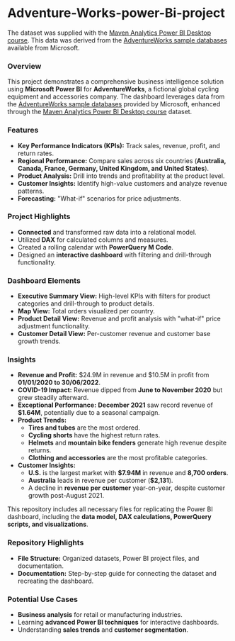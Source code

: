 # Adventure-Works-power-Bi-project
The dataset was supplied with the [Maven Analytics Power BI Desktop course](https://mavenanalytics.io/course/microsoft-power-bi-desktop). This data was derived from the [AdventureWorks sample databases](https://learn.microsoft.com/en-us/sql/samples/adventureworks-install-configure?view=sql-server-ver16&tabs=ssms) available from Microsoft.


### **Overview**
This project demonstrates a comprehensive business intelligence solution using **Microsoft Power BI** for **AdventureWorks**, a fictional global cycling equipment and accessories company. The dashboard leverages data from the [AdventureWorks sample databases](https://learn.microsoft.com/en-us/sql/samples/adventureworks-install-configure?view=sql-server-ver16&tabs=ssms) provided by Microsoft, enhanced through the [Maven Analytics Power BI Desktop course](https://mavenanalytics.io/course/microsoft-power-bi-desktop) dataset.

### **Features**
- **Key Performance Indicators (KPIs):** Track sales, revenue, profit, and return rates.
- **Regional Performance:** Compare sales across six countries (**Australia, Canada, France, Germany, United Kingdom, and United States**).
- **Product Analysis:** Drill into trends and profitability at the product level.
- **Customer Insights:** Identify high-value customers and analyze revenue patterns.
- **Forecasting:** "What-if" scenarios for price adjustments.

### **Project Highlights**
- **Connected** and transformed raw data into a relational model.
- Utilized **DAX** for calculated columns and measures.
- Created a rolling calendar with **PowerQuery M Code**.
- Designed an **interactive dashboard** with filtering and drill-through functionality.

### **Dashboard Elements**
- **Executive Summary View:** High-level KPIs with filters for product categories and drill-through to product details.
- **Map View:** Total orders visualized per country.
- **Product Detail View:** Revenue and profit analysis with "what-if" price adjustment functionality.
- **Customer Detail View:** Per-customer revenue and customer base growth trends.

### **Insights**
- **Revenue and Profit:** $24.9M in revenue and $10.5M in profit from **01/01/2020 to 30/06/2022**.
- **COVID-19 Impact:** Revenue dipped from **June to November 2020** but grew steadily afterward.
- **Exceptional Performance:** **December 2021** saw record revenue of **$1.64M**, potentially due to a seasonal campaign.
- **Product Trends:**
  - **Tires and tubes** are the most ordered.
  - **Cycling shorts** have the highest return rates.
  - **Helmets** and **mountain bike fenders** generate high revenue despite returns.
  - **Clothing and accessories** are the most profitable categories.
- **Customer Insights:**
  - **U.S.** is the largest market with **$7.94M** in revenue and **8,700 orders**.
  - **Australia** leads in revenue per customer (**$2,131**).
  - A decline in **revenue per customer** year-on-year, despite customer growth post-August 2021.

This repository includes all necessary files for replicating the Power BI dashboard, including the **data model, DAX calculations, PowerQuery scripts, and visualizations**.

### **Repository Highlights**
- **File Structure:** Organized datasets, Power BI project files, and documentation.
- **Documentation:** Step-by-step guide for connecting the dataset and recreating the dashboard.

### **Potential Use Cases**
- **Business analysis** for retail or manufacturing industries.
- Learning **advanced Power BI techniques** for interactive dashboards.
- Understanding **sales trends** and **customer segmentation**.


